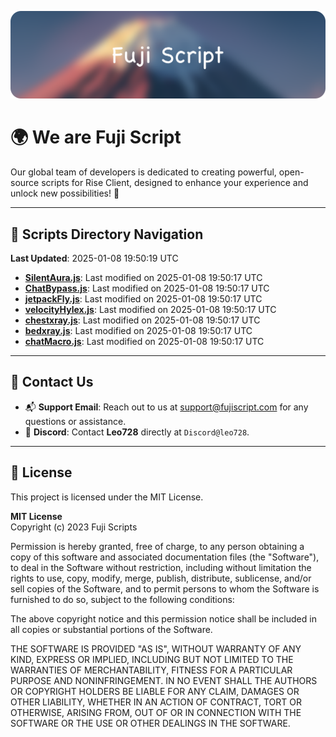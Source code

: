 ![Banner](.github/b.webp)

# 🌍 **We are Fuji Script**

Our global team of developers is dedicated to creating powerful, open-source scripts for Rise Client, designed to enhance your experience and unlock new possibilities! 🌟

---
<!-- SCRIPTS_NAVIGATION_START -->
## 📂 **Scripts Directory Navigation**

**Last Updated**: 2025-01-08 19:50:19 UTC

- **[SilentAura.js](scripts/SilentAura.js)**: Last modified on 2025-01-08 19:50:17 UTC
- **[ChatBypass.js](scripts/ChatBypass.js)**: Last modified on 2025-01-08 19:50:17 UTC
- **[jetpackFly.js](scripts/jetpackFly.js)**: Last modified on 2025-01-08 19:50:17 UTC
- **[velocityHylex.js](scripts/velocityHylex.js)**: Last modified on 2025-01-08 19:50:17 UTC
- **[chestxray.js](scripts/chestxray.js)**: Last modified on 2025-01-08 19:50:17 UTC
- **[bedxray.js](scripts/bedxray.js)**: Last modified on 2025-01-08 19:50:17 UTC
- **[chatMacro.js](scripts/chatMacro.js)**: Last modified on 2025-01-08 19:50:17 UTC

<!-- SCRIPTS_NAVIGATION_END -->

---

## 💬 **Contact Us**  
- 📬 **Support Email**: Reach out to us at [support@fujiscript.com](mailto:support@fujiscript.com) for any questions or assistance.  
- 💬 **Discord**: Contact **Leo728** directly at `Discord@leo728`.

---

## 📜 **License**

This project is licensed under the MIT License.  

**MIT License**  
Copyright (c) 2023 Fuji Scripts  

Permission is hereby granted, free of charge, to any person obtaining a copy of this software and associated documentation files (the "Software"), to deal in the Software without restriction, including without limitation the rights to use, copy, modify, merge, publish, distribute, sublicense, and/or sell copies of the Software, and to permit persons to whom the Software is furnished to do so, subject to the following conditions:  

The above copyright notice and this permission notice shall be included in all copies or substantial portions of the Software.  

THE SOFTWARE IS PROVIDED "AS IS", WITHOUT WARRANTY OF ANY KIND, EXPRESS OR IMPLIED, INCLUDING BUT NOT LIMITED TO THE WARRANTIES OF MERCHANTABILITY, FITNESS FOR A PARTICULAR PURPOSE AND NONINFRINGEMENT. IN NO EVENT SHALL THE AUTHORS OR COPYRIGHT HOLDERS BE LIABLE FOR ANY CLAIM, DAMAGES OR OTHER LIABILITY, WHETHER IN AN ACTION OF CONTRACT, TORT OR OTHERWISE, ARISING FROM, OUT OF OR IN CONNECTION WITH THE SOFTWARE OR THE USE OR OTHER DEALINGS IN THE SOFTWARE.  
